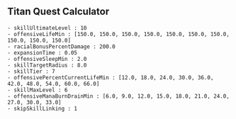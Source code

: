 ## Titan Quest Calculator

    - skillUltimateLevel : 10
    - offensiveLifeMin : [150.0, 150.0, 150.0, 150.0, 150.0, 150.0, 150.0, 150.0, 150.0, 150.0]
    - racialBonusPercentDamage : 200.0
    - expansionTime : 0.05
    - offensiveSleepMin : 2.0
    - skillTargetRadius : 8.0
    - skillTier : 7
    - offensivePercentCurrentLifeMin : [12.0, 18.0, 24.0, 30.0, 36.0, 42.0, 48.0, 54.0, 60.0, 66.0]
    - skillMaxLevel : 6
    - offensiveManaBurnDrainMin : [6.0, 9.0, 12.0, 15.0, 18.0, 21.0, 24.0, 27.0, 30.0, 33.0]
    - skipSkillLinking : 1
